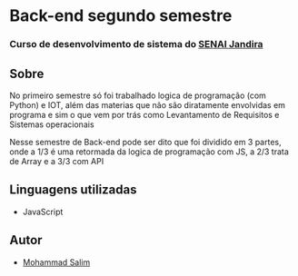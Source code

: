 # Back-end segundo semestre
### Curso de desenvolvimento de sistema do [SENAI Jandira](https://sp.senai.br/unidade/jandira/)

## Sobre
No primeiro semestre só foi trabalhado logica de programação (com Python) e IOT, além das materias que não são diratamente envolvidas em programa e sim o que vem por trás como Levantamento de Requisitos e Sistemas operacionais

Nesse semestre de Back-end pode ser dito que foi dividido em 3 partes, onde a 1/3 é uma retormada da logica de programação com JS, a 2/3 trata de Array e a 3/3 com API

## Linguagens utilizadas
- JavaScript


## Autor
- [Mohammad Salim](https://www.linkedin.com/in/mohammad-salim-197481320/?originalSubdomain=br)